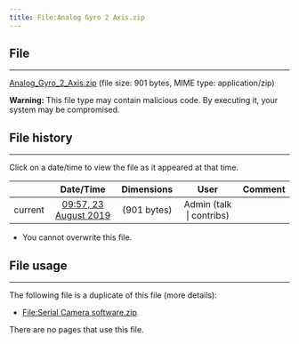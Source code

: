 ```yaml
---
title: File:Analog Gyro 2 Axis.zip
---
```


## File
--------

[Analog_Gyro_2_Axis.zip](https://wiki.elecrow.com/images/6/6a/Analog_Gyro_2_Axis.zip) (file size: 901 bytes, MIME type: application/zip)

**Warning:** This file type may contain malicious code. By executing it, your system may be compromised.

## File history
--------

Click on a date/time to view the file as it appeared at that time.

|         |                          Date/Time                           | Dimensions  |                             User                             | Comment |
| :-----: | :----------------------------------------------------------: | :---------: | :----------------------------------------------------------: | :-----: |
| current | [09:57, 23 August 2019](https://wiki.elecrow.com/images/6/6a/Analog_Gyro_2_Axis.zip) | (901 bytes) | Admin (talk \| contribs) |         |

- You cannot overwrite this file.

## File usage
--------

The following file is a duplicate of this file (more details):

- [File:Serial Camera software.zip](./Serial-Camera-software-zip.md)
    
There are no pages that use this file.
